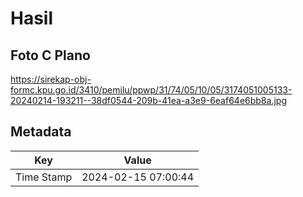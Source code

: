 # Hasil

## Foto C Plano

https://sirekap-obj-formc.kpu.go.id/3410/pemilu/ppwp/31/74/05/10/05/3174051005133-20240214-193211--38df0544-209b-41ea-a3e9-6eaf64e6bb8a.jpg


## Metadata

| Key        | Value               |
| ---------- | ------------------- |
| Time Stamp | 2024-02-15 07:00:44 |



